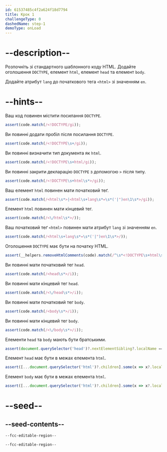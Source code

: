 ```yaml
---
id: 61537485c4f2a624f18d7794
title: Крок 1
challengeType: 0
dashedName: step-1
demoType: onLoad
---
```


# --description--

Розпочніть зі стандартного шаблонного коду HTML. Додайте оголошення `DOCTYPE`, елемент `html`, елемент `head` та елемент `body`.

Додайте атрибут `lang` до початкового тега `<html>` зі значенням `en`.

# --hints--

Ваш код повинен містити посилання `DOCTYPE`.

```js
assert(code.match(/<!DOCTYPE/gi));
```

Ви повинні додати пробіл після посилання `DOCTYPE`.

```js
assert(code.match(/<!DOCTYPE\s+/gi));
```

Ви повинні визначити тип документа як `html`.

```js
assert(code.match(/<!DOCTYPE\s+html/gi));
```

Ви повинні закрити декларацію `DOCTYPE` з допомогою `>` після типу.

```js
assert(code.match(/<!DOCTYPE\s+html\s*>/gi));
```

Ваш елемент `html` повинен мати початковий теґ.

```js
assert(code.match(/<html\s*>|<html\s+lang\s*=\s*('|")en\1\s*>/gi));
```

Елемент `html` повинен мати кінцевий тег.

```js
assert(code.match(/<\/html\s*>/));
```

Ваш початковий теґ `<html>` повинен мати атрибут `lang` зі значенням `en`.

```js
assert(code.match(/<html\s+lang\s*=\s*('|")en\1\s*>/));
```

Оголошення `DOCTYPE` має бути на початку HTML.

```js
assert(__helpers.removeHtmlComments(code).match(/^\s*<!DOCTYPE\s+html\s*>/i));
```

Ви повинні мати початковий тег `head`.

```js
assert(code.match(/<head\s*>/i));
```

Ви повинні мати кінцевий тег `head`.

```js
assert(code.match(/<\/head\s*>/i));
```

Ви повинні мати початковий тег `body`.

```js
assert(code.match(/<body\s*>/i));
```

Ви повинні мати кінцевий тег `body`.

```js
assert(code.match(/<\/body\s*>/i));
```

Елементи `head` та `body` мають бути братськими.

```js
assert(document.querySelector('head')?.nextElementSibling?.localName === 'body');
```

Елемент `head` має бути в межах елемента `html`.

```js
assert([...document.querySelector('html')?.children].some(x => x?.localName === 'head'));
```

Елемент `body` має бути в межах елемента `html`.

```js
assert([...document.querySelector('html')?.children].some(x => x?.localName === 'body'));
```

# --seed--

## --seed-contents--

```html
--fcc-editable-region--

--fcc-editable-region--
```

```css

```
